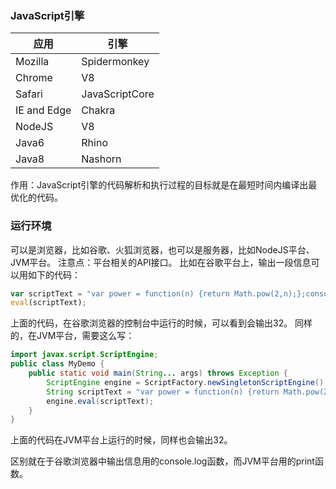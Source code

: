 ### JavaScript引擎
|应用|引擎|
|---|----|
|Mozilla|Spidermonkey|
|Chrome|V8|
|Safari|JavaScriptCore|
|IE and Edge|Chakra|
|NodeJS|V8|
|Java6|Rhino|
|Java8|Nashorn|

作用：JavaScript引擎的代码解析和执行过程的目标就是在最短时间内编译出最优化的代码。

### 运行环境
可以是浏览器，比如谷歌、火狐浏览器，也可以是服务器，比如NodeJS平台、JVM平台。
注意点：平台相关的API接口。
比如在谷歌平台上，输出一段信息可以用如下的代码：

```javascript
var scriptText = "var power = function(n) {return Math.pow(2,n);};console.log(power(5));";
eval(scriptText);
```
上面的代码，在谷歌浏览器的控制台中运行的时候，可以看到会输出32。
同样的，在JVM平台，需要这么写：

```java
import javax.script.ScriptEngine;
public class MyDemo {
    public static void main(String... args) throws Exception {
        ScriptEngine engine = ScriptFactory.newSingletonScriptEngine();
        String scriptText = "var power = function(n) {return Math.pow(2,n);};print(power(5));";
        engine.eval(scriptText);
    }
}
```
上面的代码在JVM平台上运行的时候，同样也会输出32。

区别就在于谷歌浏览器中输出信息用的console.log函数，而JVM平台用的print函数。